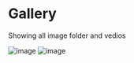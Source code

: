 # Gallery

Showing all image folder and vedios 

![image](https://user-images.githubusercontent.com/6478817/190641220-dda94641-5200-4818-abbd-ebbcce57ffab.png)
![image](https://user-images.githubusercontent.com/6478817/190641533-c7df7975-081b-4deb-9f55-88b86bb4497c.png)
